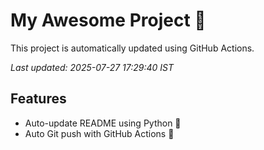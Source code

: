 # My Awesome Project 🚀

This project is automatically updated using GitHub Actions.

_Last updated: 2025-07-27 17:29:40 IST_

## Features
- Auto-update README using Python 🐍
- Auto Git push with GitHub Actions 🤖
